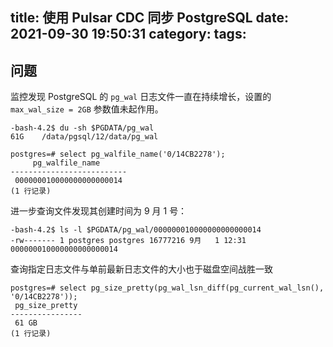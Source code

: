 title: 使用 Pulsar CDC 同步 PostgreSQL
date: 2021-09-30 19:50:31
category:
tags:
---

## 问题

监控发现 PostgreSQL 的 `pg_wal` 日志文件一直在持续增长，设置的 `max_wal_size = 2GB` 参数值未起作用。
```
-bash-4.2$ du -sh $PGDATA/pg_wal
61G    /data/pgsql/12/data/pg_wal
```


```postgresql
postgres=# select pg_walfile_name('0/14CB2278');
     pg_walfile_name      
--------------------------
 000000010000000000000014
(1 行记录)
```

进一步查询文件发现其创建时间为 9 月 1 号：
```
-bash-4.2$ ls -l $PGDATA/pg_wal/000000010000000000000014
-rw------- 1 postgres postgres 16777216 9月   1 12:31 000000010000000000000014
```

查询指定日志文件与单前最新日志文件的大小也于磁盘空间战胜一致
```postgresql
postgres=# select pg_size_pretty(pg_wal_lsn_diff(pg_current_wal_lsn(), '0/14CB2278'));
 pg_size_pretty 
----------------
 61 GB
(1 行记录)
```
